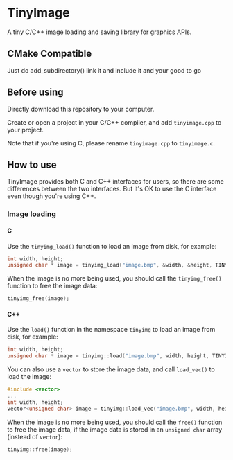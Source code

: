 # TinyImage
A tiny C/C++ image loading and saving library for graphics APIs.

## CMake Compatible
Just do add_subdirectory()
link it and include it and your good to go

## Before using
Directly download this repository to your computer.

Create or open a project in your C/C++ compiler, and add `tinyimage.cpp` to your project.

Note that if you're using C, please rename `tinyimage.cpp` to `tinyimage.c`.

## How to use
TinyImage provides both C and C++ interfaces for users, so there are some differences between the two interfaces. But it's OK to use the C interface even though you're using C++.

### Image loading

#### C
Use the `tinyimg_load()` function to load an image from disk, for example:

```c
int width, height;
unsigned char * image = tinyimg_load("image.bmp", &width, &height, TINYIMG_LOAD_RGB);
```

When the image is no more being used, you should call the `tinyimg_free()` function to free the image data:

```c
tinyimg_free(image);
```

#### C++
Use the `load()` function in the namespace `tinyimg` to load an image from disk, for example:

```c++
int width, height;
unsigned char * image = tinyimg::load("image.bmp", width, height, TINYIMG_LOAD_RGB);
```

You can also use a `vector` to store the image data, and call `load_vec()` to load the image:

```c++
#include <vector>
...
int width, height;
vector<unsigned char> image = tinyimg::load_vec("image.bmp", width, height, TINYIMG_LOAD_RGB);
```

When the image is no more being used, you should call the `free()` function to free the image data, if the image data is stored in an `unsigned char` array (instead of `vector`):

```c++
tinyimg::free(image);
```
